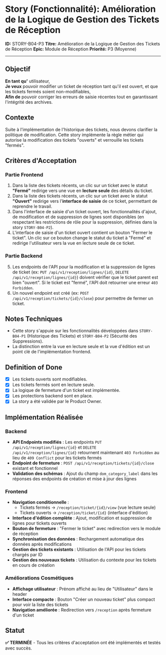 # Story (Fonctionnalité): Amélioration de la Logique de Gestion des Tickets de Réception

**ID:** STORY-B04-P3
**Titre:** Amélioration de la Logique de Gestion des Tickets de Réception
**Epic:** Module de Réception
**Priorité:** P3 (Moyenne)

---

## Objectif

**En tant qu'** utilisateur,  
**Je veux** pouvoir modifier un ticket de réception tant qu'il est ouvert, et que les tickets fermés soient non-modifiables,  
**Afin de** pouvoir corriger les erreurs de saisie récentes tout en garantissant l'intégrité des archives.

## Contexte

Suite à l'implémentation de l'historique des tickets, nous devons clarifier la politique de modification. Cette story implémente la règle métier qui autorise la modification des tickets "ouverts" et verrouille les tickets "fermés".

## Critères d'Acceptation

### Partie Frontend

1.  Dans la liste des tickets récents, un clic sur un ticket avec le statut **"Fermé"** redirige vers une vue en **lecture seule** des détails du ticket.
2.  Dans la liste des tickets récents, un clic sur un ticket avec le statut **"Ouvert"** redirige vers l'**interface de saisie** de ce ticket, permettant de reprendre le travail.
3.  Dans l'interface de saisie d'un ticket ouvert, les fonctionnalités d'ajout, de modification et de suppression de lignes sont disponibles (en respectant les restrictions de rôle pour la suppression, définies dans la story `STORY-B04-P2`).
4.  L'interface de saisie d'un ticket ouvert contient un bouton "Fermer le ticket". Un clic sur ce bouton change le statut du ticket à "Fermé" et redirige l'utilisateur vers la vue en lecture seule de ce ticket.

### Partie Backend

5.  Les endpoints de l'API pour la modification et la suppression de lignes de ticket (ex: `PUT /api/v1/reception/lignes/{id}`, `DELETE /api/v1/reception/lignes/{id}`) doivent vérifier que le ticket parent est bien "ouvert". Si le ticket est "fermé", l'API doit retourner une erreur `403 Forbidden`.
6.  Un nouvel endpoint est créé (ex: `POST /api/v1/reception/tickets/{id}/close`) pour permettre de fermer un ticket.

## Notes Techniques

-   Cette story s'appuie sur les fonctionnalités développées dans `STORY-B04-P1` (Historique des Tickets) et `STORY-B04-P2` (Sécurité des Suppressions).
-   La distinction entre la vue en lecture seule et la vue d'édition est un point clé de l'implémentation frontend.

## Definition of Done

- [x] Les tickets ouverts sont modifiables.
- [x] Les tickets fermés sont en lecture seule.
- [x] La logique de fermeture d'un ticket est implémentée.
- [x] Les protections backend sont en place.
- [x] La story a été validée par le Product Owner.

## Implémentation Réalisée

### Backend
- **API Endpoints modifiés** : Les endpoints `PUT /api/v1/reception/lignes/{id}` et `DELETE /api/v1/reception/lignes/{id}` retournent maintenant `403 Forbidden` au lieu de `409 Conflict` pour les tickets fermés
- **Endpoint de fermeture** : `POST /api/v1/reception/tickets/{id}/close` existant et fonctionnel
- **Validation des schémas** : Ajout du champ `dom_category_label` dans les réponses des endpoints de création et mise à jour des lignes

### Frontend
- **Navigation conditionnelle** : 
  - Tickets fermés → `/reception/ticket/{id}/view` (vue lecture seule)
  - Tickets ouverts → `/reception/ticket/{id}` (interface d'édition)
- **Interface d'édition complète** : Ajout, modification et suppression de lignes pour tickets ouverts
- **Bouton de fermeture** : "Fermer le ticket" avec redirection vers le module de réception
- **Synchronisation des données** : Rechargement automatique des données après modifications
- **Gestion des tickets existants** : Utilisation de l'API pour les tickets chargés par ID
- **Gestion des nouveaux tickets** : Utilisation du contexte pour les tickets en cours de création

### Améliorations Cosmétiques
- **Affichage utilisateur** : Prénom affiché au lieu de "Utilisateur" dans le header
- **Interface compacte** : Bouton "Créer un nouveau ticket" plus compact pour voir la liste des tickets
- **Navigation améliorée** : Redirection vers `/reception` après fermeture d'un ticket

## Statut
**✅ TERMINÉE** - Tous les critères d'acceptation ont été implémentés et testés avec succès.

